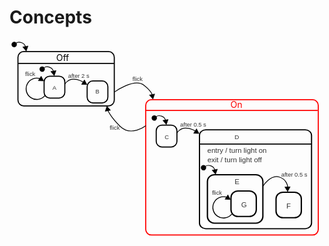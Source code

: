 # Concepts

<style>
  text {
    fill: black
    font-family: sans-serif; 
  }
  path {
    stroke: black;
  }
  .state {
    fill: none; stroke: rgb(0, 0, 0); stroke-width: 3;
  }
  g.highlight>.state {
    stroke: red;
  }
  g.highlight>path {
    stroke: red;
  }
  g.highlight>text {
    fill: red;
  }
  g.highlight>.text {
    fill: red;
  }
</style>

<script>
</script>

<svg viewBox="-111.18638610839844 -43.07823944091797 858.5973510742188 549.2330322265625" width="858.5973510742188" height="549.2330322265625" xmlns="http://www.w3.org/2000/svg" xmlns:bx="https://boxy-svg.com">
  <g transform="matrix(1, 0, 0, 1, 0, 0)">
    <g>
      <rect x="-88.152" y="-10.866" width="262.559" height="148.015" class="state" rx="15.659" ry="15.659"/>
      <path style="fill: rgb(216, 216, 216); stroke: rgb(0, 0, 0); stroke-width: 3;" d="M -87.235 21.511 L 173.872 21.511"/>
      <text x="15.955" y="14.711" style="font-size: 24px; stroke-width: 3px; white-space: pre;">Off</text>
    </g>
    <g transform="matrix(1, 0, 0, 1, -2, 10)">
      <rect x="-14.856" y="46.198" width="56.462" height="59.889" class="state" rx="15.659" ry="15.659"/>
      <text x="8.117" y="83.687" style="fill: rgb(51, 51, 51); font-family: sans-serif; font-size: 16px; white-space: pre;">A</text>
    </g>
    <g transform="matrix(1, 0, 0, 1, -2, 10)">
      <rect x="102.478" y="59.132" width="56.462" height="59.889" class="state" rx="15.659" ry="15.659"/>
      <text x="125.183" y="93.983" style="fill: rgb(51, 51, 51); font-family: sans-serif; font-size: 16px; white-space: pre;">B</text>
    </g>
    <g transform="matrix(1, 0, 0, 1, -2, 10)">
      <path d="M 52.991 13.003 L 60.431 25.89 L 45.55 25.89 L 52.991 13.003 Z" style="" transform="matrix(0.999043, 0.043751, -0.043751, 0.999043, -75.254522, 30.734625)" bx:shape="triangle 45.55 13.003 14.881 12.887 0.5 0 1@5e4c3892"/>
      <text x="-66.43" y="46.318" style="fill: rgb(51, 51, 51); font-family: sans-serif; font-size: 16px; white-space: pre;">flick</text>
      <path d="M 461.164 554.224 A 63.697 63.697 0 1 1 383.028 484.088 L 383.263 485.06 A 62.697 62.697 0 1 0 460.172 554.095 Z" style="fill: none; stroke: rgb(0, 0, 0); stroke-width: 4.35656;" transform="matrix(0.382873, 0.253299, -0.253299, 0.382873, -48.968494, -229.270981)" bx:shape="pie 398 546 62.697 63.697 97.418 346.405 1@eb644306"/>
    </g>
    <g transform="matrix(1, 0, 0, 1, -2, 10)">
      <text x="50.45" y="50.987" style="fill: rgb(51, 51, 51); font-family: sans-serif; font-size: 16px; white-space: pre;">after 2 s</text>
      <path style="stroke: rgb(0, 0, 0); fill: none; stroke-width: 2;" d="M 41.869 67.712 C 41.869 67.712 48.971 54.864 64.596 54.485 C 80.221 54.106 92.077 62.89 92.077 62.89"/>
      <path d="M 52.991 13.003 L 60.431 25.89 L 45.55 25.89 L 52.991 13.003 Z" style="" transform="matrix(0.999043, 0.043751, -0.043751, 0.999043, 42.678887, 40.822474)" bx:shape="triangle 45.55 13.003 14.881 12.887 0.5 0 1@5e4c3892"/>
    </g>
    <g transform="matrix(1, 0, 0, 1, -83.733116, -22.002293)">
      <ellipse style="" transform="matrix(0.6, 0.8, -0.8, 0.6, 66.684728, -8.839179)" cx="51.177" cy="44.699" rx="7.288" ry="7.288"/>
      <path style="stroke: rgb(0, 0, 0); fill: none; stroke-width: 2;" d="M 67.134 54.917 C 67.134 54.917 72.585 50.566 82.249 54.161 C 91.913 57.756 92.4 65.968 92.4 65.968"/>
      <path d="M 52.991 13.003 L 60.431 25.89 L 45.55 25.89 L 52.991 13.003 Z" style="" transform="matrix(0.646251, 0.763125, -0.763125, 0.64625, 75.1945, 14.086562)" bx:shape="triangle 45.55 13.003 14.881 12.887 0.5 0 1@5e4c3892"/>
    </g>
  </g>
  <g transform="matrix(1, 0, 0, 1, 189.96713256835935, 57.20753860473633)" class="highlight">
    <rect x="70.115" y="63.175" width="470.373" height="368.829" class="state" rx="15.659" ry="15.659"/>
    <path style="stroke-width: 3;" d="M 69.114 92.333 L 538.599 92.333"/>
    <text x="301.192" y="85.533" style="font-size: 24px; stroke-width: 3px; white-space: pre;">On</text>
    <g transform="matrix(1, 0, 0, 1, 113.589722, 86.11718)" style="">
      <rect x="-14.856" y="46.198" width="56.462" height="59.889" class="state" rx="15.659" ry="15.659"/>
      <text x="8.117" y="83.687" style="fill: rgb(51, 51, 51); font-family: sans-serif; font-size: 16px; white-space: pre;">C</text>
    </g>
    <g transform="matrix(1.088255, 0, 0, 0.979431, 105.147041, 87.333473)" style="">
      <rect x="102.478" y="59.132" width="280.677" height="275.145" class="state" rx="15.659" ry="15.659"/>
      <text x="190.183" y="84.983" style="fill: rgb(51, 51, 51); font-family: sans-serif; font-size: 16px; white-space: pre;">D</text>
      <path style="fill: rgb(216, 216, 216); stroke: rgb(0, 0, 0); stroke-width: 3;" d="M 103.909 98.587 L 382.579 98.587"/>
      <text x="338.951" y="282.095" style="fill: rgb(51, 51, 51); font-family: sans-serif; font-size: 16px; white-space: pre;" transform="matrix(1.121833, 0, 0, 1.186524, -258.007111, -211.823074)">entry / turn light on</text>
      <text x="339.122" y="304.213" style="fill: rgb(51, 51, 51); font-family: sans-serif; font-size: 16px; white-space: pre;" transform="matrix(1.121833, 0, 0, 1.186524, -258.007111, -211.823074)">exit / turn light off</text>
      <g transform="matrix(1.121833, 0, 0, 1.186524, 310.942169, 177.960098)" style="">
        <rect x="-14.856" y="46.198" width="56.462" height="59.889" class="state"  rx="15.659" ry="15.659"/>
        <text x="8.117" y="83.687" style="fill: rgb(51, 51, 51); font-family: sans-serif; font-size: 16px; stroke-width: 2.51788px; white-space: pre;">F</text>
      </g>
      <g transform="matrix(0.918902, 0, 0, 1.021, 195.622757, 175.841202)" style="">
        <text x="121.45" y="12.987" style="fill: rgb(51, 51, 51); font-family: sans-serif; font-size: 16px; white-space: pre;">after 0.5 s</text>
        <path style="stroke: rgb(0, 0, 0); fill: none; stroke-width: 2;" d="M 71.687 39.154 C 71.687 39.154 92.319 7.004 115.539 14.037 C 138.759 21.07 139.277 42.529 139.277 42.529"/>
        <path d="M 52.991 13.003 L 60.431 25.89 L 45.55 25.89 L 52.991 13.003 Z" style="" transform="matrix(-0.999584, 0.02884, -0.028843, -0.999584, 192.297647, 65.478925)" bx:shape="triangle 45.55 13.003 14.881 12.887 0.5 0 1@5e4c3892"/>
      </g>
      <g transform="matrix(1.121833, 0, 0, 1.186524, 139.043976, 129.335999)" style="">
        <rect x="-14.856" y="46.198" width="123.796" height="113.514" class="state" rx="15.659" ry="15.659"/>
        <text x="45.795" y="68.201" style="fill: rgb(51, 51, 51); font-family: sans-serif; font-size: 16px; white-space: pre;">E</text>
        <g transform="matrix(1, 0, 0, 1, 52.648926, 38.037197)" style="">
          <rect x="-14.856" y="46.198" width="56.462" height="59.889" class="state" rx="15.659" ry="15.659"/>
          <text x="8.117" y="83.687" style="fill: rgb(51, 51, 51); font-family: sans-serif; font-size: 16px; stroke-width: 2.51788px; white-space: pre;">G</text>
        </g>
        <g transform="matrix(0.819108, 0, 0, 0.860497, 49.612343, 53.377678)">
          <path d="M 52.991 13.003 L 60.431 25.89 L 45.55 25.89 L 52.991 13.003 Z" style="" transform="matrix(0.999043, 0.043751, -0.043751, 0.999043, -75.254522, 30.734625)" bx:shape="triangle 45.55 13.003 14.881 12.887 0.5 0 1@5e4c3892"/>
          <text x="-66.43" y="46.318" style="fill: rgb(51, 51, 51); font-family: sans-serif; font-size: 16px; white-space: pre;">flick</text>
          <path d="M 461.164 554.224 A 63.697 63.697 0 1 1 383.028 484.088 L 383.263 485.06 A 62.697 62.697 0 1 0 460.172 554.095 Z" style="fill: none; stroke: rgb(0, 0, 0); stroke-width: 4.35656;" transform="matrix(0.382873, 0.253299, -0.253299, 0.382873, -48.968494, -229.270981)" bx:shape="pie 398 546 62.697 63.697 97.418 346.405 1@eb644306"/>
        </g>
      </g>
      <g transform="matrix(0.918902, 0, 0, 1.021001, 55.977158, 104.368713)" style="">
        <ellipse style="" transform="matrix(0.6, 0.8, -0.8, 0.6, 66.684728, -8.839179)" cx="51.177" cy="44.699" rx="7.288" ry="7.288"/>
        <path style="stroke: rgb(0, 0, 0); fill: none; stroke-width: 2;" d="M 67.134 54.917 C 67.134 54.917 72.585 50.566 82.249 54.161 C 91.913 57.756 92.4 65.968 92.4 65.968"/>
        <path d="M 52.991 13.003 L 60.431 25.89 L 45.55 25.89 L 52.991 13.003 Z" style="" transform="matrix(0.646251, 0.763125, -0.763125, 0.64625, 75.1945, 14.086562)" bx:shape="triangle 45.55 13.003 14.881 12.887 0.5 0 1@5e4c3892"/>
      </g>
    </g>
    <g transform="matrix(1, 0, 0, 1, 113.589722, 86.11718)" style="">
      <text x="50.45" y="50.987" style="fill: rgb(51, 51, 51); font-family: sans-serif; font-size: 16px; white-space: pre;">after 0.5 s</text>
      <path style="stroke: rgb(0, 0, 0); fill: none; stroke-width: 2;" d="M 41.869 67.712 C 41.869 67.712 48.971 54.864 64.596 54.485 C 80.221 54.106 92.077 62.89 92.077 62.89"/>
      <path d="M 52.991 13.003 L 60.431 25.89 L 45.55 25.89 L 52.991 13.003 Z" style="" transform="matrix(0.999043, 0.043751, -0.043751, 0.999043, 42.678887, 40.822474)" bx:shape="triangle 45.55 13.003 14.881 12.887 0.5 0 1@5e4c3892"/>
    </g>
    <g transform="matrix(1, 0, 0, 1, 31.8566, 54.114891)" style="">
      <ellipse style="" transform="matrix(0.6, 0.8, -0.8, 0.6, 66.684728, -8.839179)" cx="51.177" cy="44.699" rx="7.288" ry="7.288"/>
      <path style="stroke: rgb(0, 0, 0); fill: none; stroke-width: 2;" d="M 67.134 54.917 C 67.134 54.917 72.585 50.566 82.249 54.161 C 91.913 57.756 92.4 65.968 92.4 65.968"/>
      <path d="M 52.991 13.003 L 60.431 25.89 L 45.55 25.89 L 52.991 13.003 Z" style="" transform="matrix(0.646251, 0.763125, -0.763125, 0.64625, 75.1945, 14.086562)" bx:shape="triangle 45.55 13.003 14.881 12.887 0.5 0 1@5e4c3892"/>
    </g>
  </g>
  <g transform="matrix(1, 0, 0, 1, 0, -7.105427357601002e-15)">
    <path style="stroke: rgb(0, 0, 0); fill: none; stroke-width: 2; stroke-linejoin: round; stroke-linecap: round;" d="M 150.132 181.757 C 150.132 181.757 182.523 143.191 217.793 165.592 C 253.063 187.993 260.885 202.868 260.885 202.868" transform="matrix(-0.97679, -0.2142, 0.2142, -0.97679, 367.534245, 401.290093)"/>
    <text x="161.796" y="201.503" style="fill: rgb(51, 51, 51); font-family: sans-serif; font-size: 16px; white-space: pre;">flick</text>
    <path d="M 52.991 13.003 L 60.431 25.89 L 45.55 25.89 L 52.991 13.003 Z" style="" transform="matrix(-0.663706, -0.747994, 0.747995, -0.663706, 175.069181, 200.382307)" bx:shape="triangle 45.55 13.003 14.881 12.887 0.5 0 1@5e4c3892"/>
  </g>
  <g transform="matrix(1, 0, 0, 1, 0, -7.105427357601002e-15)">
    <path style="stroke: rgb(0, 0, 0); fill: none; stroke-width: 2; stroke-linejoin: round; stroke-linecap: round;" d="M 174.949 99.415 C 174.949 99.415 229.086 60.204 255.198 80.721 C 281.31 101.238 278.268 111.287 278.268 111.287"/>
    <path d="M 52.991 13.003 L 60.431 25.89 L 45.55 25.89 L 52.991 13.003 Z" style="" transform="matrix(0.65779, 0.753202, -0.7532, 0.657792, 259.547486, 56.194117)" bx:shape="triangle 45.55 13.003 14.881 12.887 0.5 0 1@5e4c3892"/>
    <text x="224.003" y="70.158" style="fill: rgb(51, 51, 51); font-family: sans-serif; font-size: 16px; white-space: pre;">flick</text>
  </g>
  <g transform="matrix(1, 0, 0, 1, -160.04922485351562, -89.05534362792969)">
    <ellipse style="" transform="matrix(0.6, 0.8, -0.8, 0.6, 66.684728, -8.839179)" cx="51.177" cy="44.699" rx="7.288" ry="7.288"/>
    <path style="stroke: rgb(0, 0, 0); fill: none; stroke-width: 2;" d="M 67.134 54.917 C 67.134 54.917 72.585 50.566 82.249 54.161 C 91.913 57.756 92.4 65.968 92.4 65.968"/>
    <path d="M 52.991 13.003 L 60.431 25.89 L 45.55 25.89 L 52.991 13.003 Z" style="" transform="matrix(0.646251, 0.763125, -0.763125, 0.64625, 75.1945, 14.086562)" bx:shape="triangle 45.55 13.003 14.881 12.887 0.5 0 1@5e4c3892"/>
  </g>
</svg>

